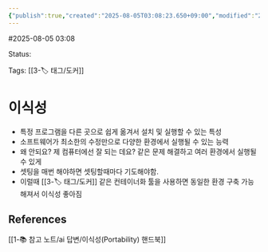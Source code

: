 ```yaml
---
{"publish":true,"created":"2025-08-05T03:08:23.650+09:00","modified":"2025-08-05T03:14:08.187+09:00","cssclasses":""}
---
```


#2025-08-05 03:08

Status: 

Tags: [[3-🏷️ 태그/도커]]

# 이식성
- 특정 프로그램을 다른 곳으로 쉽게 옮겨서 설치 및 실행할 수 있는 특성
- 소프트웨어가 최소한의 수정만으로 다양한 환경에서 실행될 수 있는 능력
- 왜 안되요? 제 컴퓨터에선 잘 되는 데요? 같은 문제 해결하고 여러 환경에서 실행될 수 있게
- 셋팅을 매번 해야하면 셋팅할때마다 기도해야함.
- 이럴때 [[3-🏷️ 태그/도커]] 같은 컨테이너화 툴을 사용하면 동일한 환경 구축 가능해져서 이식성 좋아짐

## References
[[1-📚 참고 노트/ai 답변/이식성(Portability) 핸드북]]